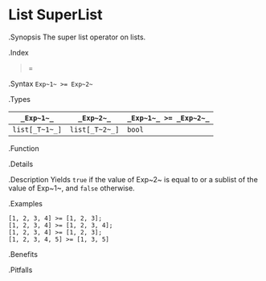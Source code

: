 # List SuperList

.Synopsis
The super list operator on lists.

.Index
>=

.Syntax
`Exp~1~ >= Exp~2~`

.Types


| `_Exp~1~_`     |  `_Exp~2~_`     | `_Exp~1~_ >= _Exp~2~_`  |
| --- | --- | --- |
| `list[_T~1~_]` |  `list[_T~2~_]` | `bool`                |


.Function

.Details

.Description
Yields `true` if the value of Exp~2~ is equal to or a sublist of the value of Exp~1~,  and `false` otherwise.

.Examples
```rascal-shell
[1, 2, 3, 4] >= [1, 2, 3];
[1, 2, 3, 4] >= [1, 2, 3, 4];
[1, 2, 3, 4] >= [1, 2, 3];
[1, 2, 3, 4, 5] >= [1, 3, 5]
```

.Benefits

.Pitfalls

